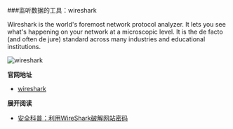###监听数据的工具：wireshark

Wireshark is the world's foremost network protocol analyzer. It lets you see what's happening on your network at a microscopic level. It is the de facto (and often de jure) standard across many industries and educational institutions.

![wireshark](https://www.wireshark.org/)

**官网地址**

-  [wireshark](https://www.wireshark.org/)

**展开阅读**

-  [安全科普：利用WireShark破解网站密码](http://www.freebuf.com/articles/network/59664.html)